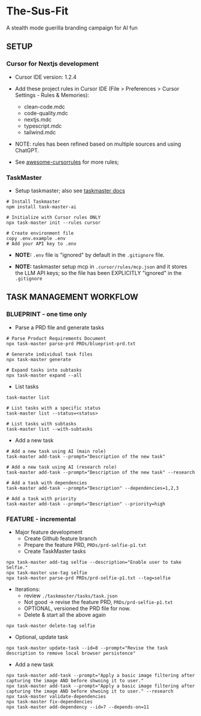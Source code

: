 # The-Sus-Fit
A stealth mode guerilla branding campaign for AI fun

## SETUP

### Cursor for Nextjs development

- Cursor IDE version: 1.2.4
- Add these project rules in Cursor IDE (File > Preferences > Cursor Settings - Rules & Memories):
  - clean-code.mdc
  - code-quality.mdc
  - nextjs.mdc
  - typescript.mdc
  - tailwind.mdc

- NOTE: rules has been refined based on multiple sources and using ChatGPT.
- See [awesome-cursorrules](https://github.com/PatrickJS/awesome-cursorrules/blob/main/rules-new/codequality.mdc)
  for more rules;

### TaskMaster

- Setup taskmaster; also see [taskmaster docs](https://github.com/eyaltoledano/claude-task-master/tree/main)
```
# Install Taskmaster
npm install task-master-ai

# Initialize with Cursor rules ONLY
npx task-master init --rules cursor

# Create environment file
copy .env.example .env
# Add your API key to .env
```
- **NOTE:** `.env` file is "ignored" by default in the `.gitignore` file.

- **NOTE:** taskmaster setup mcp in `.cursor/rules/mcp.json` and it stores
the LLM API keys; so the file has been EXPLICITLY "ignored" in the `.gitignore`

## TASK MANAGEMENT WORKFLOW

### BLUEPRINT - one time only
- Parse a PRD file and generate tasks
```
# Parse Product Requirements Document
npx task-master parse-prd PRDs/blueprint-prd.txt

# Generate individual task files
npx task-master generate

# Expand tasks into subtasks
npx task-master expand --all
```

- List tasks
```
task-master list

# List tasks with a specific status
task-master list --status=<status>

# List tasks with subtasks
task-master list --with-subtasks
```

- Add a new task
```
# Add a new task using AI (main role)
task-master add-task --prompt="Description of the new task"

# Add a new task using AI (research role)
task-master add-task --prompt="Description of the new task" --research

# Add a task with dependencies
task-master add-task --prompt="Description" --dependencies=1,2,3

# Add a task with priority
task-master add-task --prompt="Description" --priority=high
```


### FEATURE - incremental

- Major feature development
  - Create Github feature branch
  - Prepare the feature PRD, `PRDs/prd-selfie-p1.txt`
  - Create TaskMaster tasks
```
npx task-master add-tag selfie --description="Enable user to take Selfie."
npx task-master use-tag selfie
npx task-master parse-prd PRDs/prd-selfie-p1.txt --tag=selfie
```
  - Iterations:
    - review `./taskmaster/tasks/task.json`
    - Not good -> revise the feature PRD, `PRDs/prd-selfie-p1.txt`
    - OPTIONAL, versioned the PRD file for now.
    - Delete & start all the above again
```
npx task-master delete-tag selfie
```
  - Optional, update task
```
npx task-master update-task --id=8 --prompt="Revise the task description to remove local browser persistence"
```

  - Add a new task
```
npx task-master add-task --prompt="Apply a basic image filtering after capturing the image AND before shwoing it to user."
npx task-master add-task --prompt="Apply a basic image filtering after capturing the image AND before shwoing it to user." --research
npx task-master validate-dependencies
npx task-master fix-dependencies
npx task-master add-dependency --id=7 --depends-on=11
```